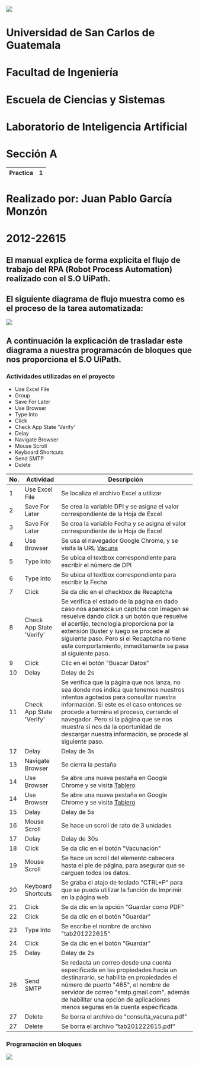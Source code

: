 ![](https://portal.ingenieria.usac.edu.gt/images/logo_facultad/logo_azul.png)
# Universidad de San Carlos de Guatemala 
# Facultad de Ingeniería
# Escuela de Ciencias y Sistemas
# Laboratorio de Inteligencia Artificial
# Sección A
| Practica       | 1              |
|----------------|----------------|

# Realizado por: Juan Pablo García Monzón
# 2012-22615

## El manual explica de forma explicita el flujo de trabajo del RPA (Robot Process Automation) realizado con el S.O UiPath. 

## El siguiente diagrama de flujo muestra como es el proceso de la tarea automatizada:

![](imagenes\flow_diagram.png)


## A continuación la explicación de trasladar este diagrama a nuestra programacón de bloques que nos proporciona el S.O UiPath.

### Actividades utilizadas en el proyecto
* Use Excel File
* Group
* Save For Later
* Use Browser
* Type Into
* Click
* Check App State 'Verify'
* Delay
* Navigate Browser
* Mouse Scroll
* Keyboard Shortcuts
* Send SMTP
* Delete

|No.             |Actividad       | Descripción     |  
|----------------|--------------- |---------------- |
| 1 | Use Excel File | Se localiza el archivo Excel a utilizar  |
| 2 | Save For Later | Se crea la variable DPI y se asigna el valor correspondiente de la Hoja de Excel  |
| 3 | Save For Later| Se crea la variable Fecha y se asigna el valor correspondiente de la Hoja de Excel  |
| 4 | Use Browser | Se usa el navegador Google Chrome, y se visita la URL [Vacuna](https://registrovacunacovid.mspas.gob.gt/mspas/citas/consulta)  |
| 5 | Type Into | Se ubica el textbox correspondiente para escribir el número de DPI   |
| 6 | Type Into | Se ubica el textbox correspondiente para escribir la Fecha    |
| 7 | Click | Se da clic en el checkbox de Recaptcha  |
| 8 | Check App State 'Verify' | Se verifica el estado de la página en dado caso nos aparezca un captcha con imagen se resuelve dando click a un botón que resuelve el acertijo, tecnologia proporciona por la extensión Buster y luego se procede al siguiente paso. Pero si el Recaptcha no tiene este comportamiento, inmeditamente se pasa al siguiente paso.    |
| 9 | Click | Clic en el botón "Buscar Datos"  |
| 10 | Delay | Delay de 2s  |
| 11 | Check App State 'Verify' | Se verifica que la página que nos lanza, no sea donde nos indica que tenemos nuestros intentos agotados para consultar nuestra información. Si este es el caso entonces se procede a termina el proceso, cerrando el navegador. Pero si la página que se nos muestra si nos da la oportunidad de descargar nuestra información, se procede al siguiente paso.   |
| 12 | Delay | Delay de 3s  |
| 13 | Navigate Browser | Se cierra la pestaña  |
| 14 | Use Browser | Se abre una nueva pestaña en Google Chrome y se visita [Tablero](https://tablerocovid.mspas.gob.gt/)  |
| 14 | Use Browser | Se abre una nueva pestaña en Google Chrome y se visita [Tablero](https://tablerocovid.mspas.gob.gt/)  |
| 15 | Delay | Delay de 5s  |
| 16 | Mouse Scroll | Se hace un scroll de rato de 3 unidades  |
| 17 | Delay | Delay de 30s |
| 18 | Click | Se da clic en el botón "Vacunación" |
| 19 | Mouse Scroll | Se hace un scroll del elemento cabecera hasta el pie de página, para asegurar que se carguen todos los datos. |
| 20 | Keyboard Shortcuts | Se graba el atajo de teclado "CTRL+P" para que se pueda utilizar la función de Imprimir en la página web  |
| 21 | Click | Se da clic en la opción "Guardar como PDF"  |
| 22 | Click | Se da clic en el botón "Guardar" |
| 23 | Type Into | Se escribe el nombre de archivo "tab201222615"  |
| 24 | Click | Se da clic en el botón "Guardar" |
| 25 | Delay | Delay de 2s  |
| 26 | Send SMTP | Se redacta un correo desde una cuenta especificada en las propiedades hacia un destinarario, se habilita en propiedades el número de puerto "465", el nombre de servidor de correo "smtp.gmail.com", además de habilitar una opción de aplicaciones menos seguras en la cuenta especificada.  |
| 27 | Delete | Se borra el archivo de "consulta_vacuna.pdf"|
| 27 | Delete | Se borra el archivo "tab201222615.pdf"  |


### Programación en bloques
![](imagenes\Main.png)